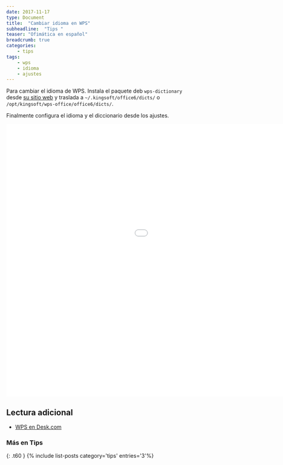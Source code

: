 ```yaml
---
date: 2017-11-17
type: Document
title:  "Cambiar idioma en WPS"
subheadline:  "Tips "
teaser: "Ofimática en español"
breadcrumb: true
categories:
    - tips
tags:
    - wps
    - idioma
    - ajustes
---
```

Para cambiar el idioma de WPS. Instala el paquete deb `wps-dictionary` desde [su sitio web](http://wps-community.org/downloads) y traslada a `~/.kingsoft/office6/dicts/` o `/opt/kingsoft/wps-office/office6/dicts/`.

Finalmente configura el idioma y el diccionario desde los ajustes.

<div class="flex-video">
        <iframe width="1280" height="720" src="//www.youtube.com/embed/A_VM9XSBaus" frameborder="0" allowfullscreen></iframe>
</div>

## Lectura adicional
* [WPS en Desk.com](http://kingsoftoffice.desk.com/customer/es/portal/articles/1641557-c%C3%B3mo-cambiar-entre-las-interfaces-de-idioma-de-office-wps)

### Más en Tips
{: .t60 }
{% include list-posts category='tips' entries='3'%}
